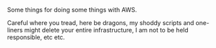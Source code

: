 Some things for doing some things with AWS.

Careful where you tread, here be dragons, my shoddy scripts and one-liners might delete your entire infrastructure, I am not to be held responsible, etc etc.

